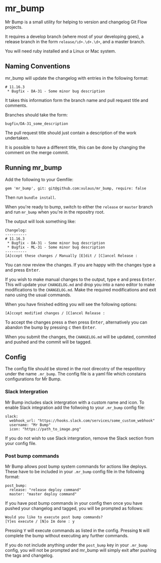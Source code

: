 # mr_bump

Mr Bump is a small utility for helping to version and changelog Git Flow projects.

It requires a develop branch (where most of your developing goes), a release branch in the form `release/\d+.\d+.\d+`, and a master branch.

You will need ruby installed and a Linux or Mac system.

## Naming Conventions

mr_bump will update the changelog with entries in the following format:

```
# 11.16.3
 * Bugfix - DA-31 - Some minor bug description
```

It takes this information form the branch name and pull request title and comments.

Branches should take the form:

```
bugfix/DA-31_some_description
```

The pull request title should just contain a description of the work undertaken.

It is possible to have a different title, this can be done by changing the comment on the merge commit.

## Running mr_bump

Add the following to your Gemfile:

```
gem 'mr_bump', git: git@github.com:xulaus/mr_bump, require: false
```

Then run `bundle install`.

When you're ready to bump, switch to either the `release` or `master` branch and run `mr_bump` when you're in the repositry root.

The output will look something like:

```
Changelog:
----------
# 11.16.3
 * Bugfix - DA-31 - Some minor bug description
 * Bugfix - ML-31 - Some minor bug description
----------
[A]ccept these changes / Manually [E]dit / [C]ancel Release :
```

You can now review the changes. If you are happy with the changes type <kbd>a</kbd> and press <kbd>Enter</kbd>.

If you wish to make manual changes to the output, type <kbd>e</kbd> and press <kbd>Enter</kbd>. This will update your `CHANGELOG.md` and drop you into a nano editor to make modifications to the `CHANGELOG.md`. Make the required modifications and exit nano using the usual commands.

When you have finished editing you will see the following options:

```
[A]ccept modified changes / [C]ancel Release :
```

To accept the changes press <kbd>a</kbd> then press <kbd>Enter</kbd>, alternatively you can abandon the bump by pressing <kbd>c</kbd> then <kbd>Enter</kbd>.

When you submit the changes, the `CHANGELOG.md` will be updated, commited and pushed and the commit will be tagged.

## Config

The config file should be stored in the root direcotry of the respotitory under the name `.mr_bump`. The config file is a yaml file which constains configurations for Mr Bump.

### Slack Intergration

Mr Bump includes slack intergration with a custom name and icon. To enable Slack integration add the follwoing to your `.mr_bump` config file:

```
slack:
  webhook_url: "https://hooks.slack.com/services/some_custom_webhook"
  username: "Mr Bump"
  icon: "https://path_to_image.png"
```

If you do not wish to use Slack intergration, remove the Slack section from your config file.

### Post bump commands

Mr Bump allows post bump system commands for actions like deploys. These have to be included in your `.mr_bump` config file in the following format:

```
post_bump:
  release: "release deploy command"
  master: "master deploy command"
```

If you have post bump commands in your config then once you have pushed your changelog and tagged, you will be prompted as follows:

```
Would you like to execute post bump commands?
[Y]es execute / [N]o Im done : y
```

Pressing <kbd>Y</kbd> will execute commands as listed in the config. Pressing <kbd>N</kbd> will complete the bump without executing any further commands.

If you do not include anything under the `post_bump` key in your `.mr_bump` config, you will not be prompted and mr_bump will simply exit after pushing the tags and changelog.

